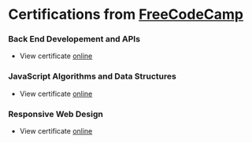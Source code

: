 # Certifications from [FreeCodeCamp](https://www.freecodecamp.org/)

### Back End Developement and APIs

- View certificate [online](https://www.freecodecamp.org/certification/p.veerendranath/back-end-development-and-apis)

### JavaScript Algorithms and Data Structures

- View certificate [online](https://www.freecodecamp.org/certification/p.veerendranath/javascript-algorithms-and-data-structures)

### Responsive Web Design

- View certificate [online](https://www.freecodecamp.org/certification/p.veerendranath/responsive-web-design)
